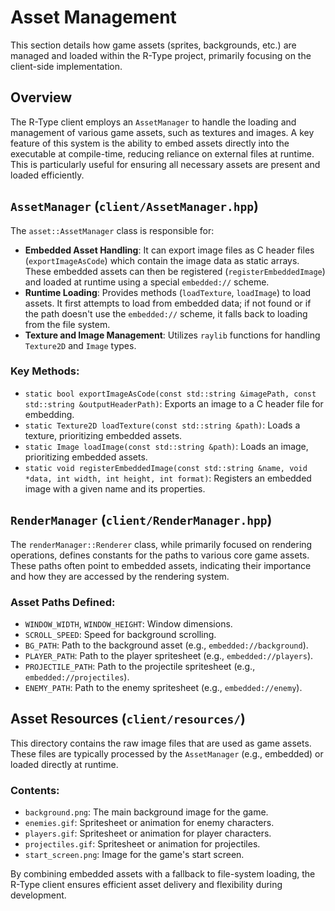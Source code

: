 # Asset Management

This section details how game assets (sprites, backgrounds, etc.) are managed and loaded within the R-Type project, primarily focusing on the client-side implementation.

## Overview

The R-Type client employs an `AssetManager` to handle the loading and management of various game assets, such as textures and images. A key feature of this system is the ability to embed assets directly into the executable at compile-time, reducing reliance on external files at runtime. This is particularly useful for ensuring all necessary assets are present and loaded efficiently.

## `AssetManager` (`client/AssetManager.hpp`)

The `asset::AssetManager` class is responsible for:

*   **Embedded Asset Handling**: It can export image files as C header files (`exportImageAsCode`) which contain the image data as static arrays. These embedded assets can then be registered (`registerEmbeddedImage`) and loaded at runtime using a special `embedded://` scheme.
*   **Runtime Loading**: Provides methods (`loadTexture`, `loadImage`) to load assets. It first attempts to load from embedded data; if not found or if the path doesn't use the `embedded://` scheme, it falls back to loading from the file system.
*   **Texture and Image Management**: Utilizes `raylib` functions for handling `Texture2D` and `Image` types.

### Key Methods:

*   `static bool exportImageAsCode(const std::string &imagePath, const std::string &outputHeaderPath)`: Exports an image to a C header file for embedding.
*   `static Texture2D loadTexture(const std::string &path)`: Loads a texture, prioritizing embedded assets.
*   `static Image loadImage(const std::string &path)`: Loads an image, prioritizing embedded assets.
*   `static void registerEmbeddedImage(const std::string &name, void *data, int width, int height, int format)`: Registers an embedded image with a given name and its properties.

## `RenderManager` (`client/RenderManager.hpp`)

The `renderManager::Renderer` class, while primarily focused on rendering operations, defines constants for the paths to various core game assets. These paths often point to embedded assets, indicating their importance and how they are accessed by the rendering system.

### Asset Paths Defined:

*   `WINDOW_WIDTH`, `WINDOW_HEIGHT`: Window dimensions.
*   `SCROLL_SPEED`: Speed for background scrolling.
*   `BG_PATH`: Path to the background asset (e.g., `embedded://background`).
*   `PLAYER_PATH`: Path to the player spritesheet (e.g., `embedded://players`).
*   `PROJECTILE_PATH`: Path to the projectile spritesheet (e.g., `embedded://projectiles`).
*   `ENEMY_PATH`: Path to the enemy spritesheet (e.g., `embedded://enemy`).

## Asset Resources (`client/resources/`)

This directory contains the raw image files that are used as game assets. These files are typically processed by the `AssetManager` (e.g., embedded) or loaded directly at runtime.

### Contents:

*   `background.png`: The main background image for the game.
*   `enemies.gif`: Spritesheet or animation for enemy characters.
*   `players.gif`: Spritesheet or animation for player characters.
*   `projectiles.gif`: Spritesheet or animation for projectiles.
*   `start_screen.png`: Image for the game's start screen.

By combining embedded assets with a fallback to file-system loading, the R-Type client ensures efficient asset delivery and flexibility during development.